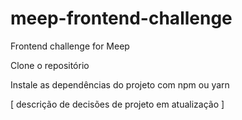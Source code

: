# meep-frontend-challenge
Frontend challenge for Meep

Clone o repositório

Instale as dependências do projeto com npm ou yarn

[ descrição de decisões de projeto em atualização ]

